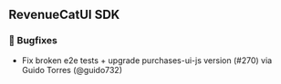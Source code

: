 ## RevenueCatUI SDK
### 🐞 Bugfixes
* Fix broken e2e tests + upgrade purchases-ui-js version (#270) via Guido Torres (@guido732)
